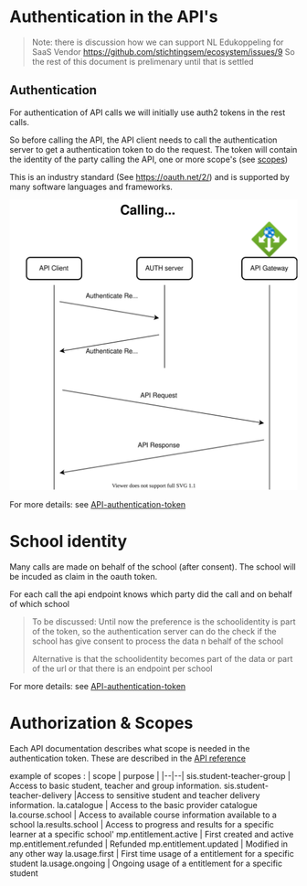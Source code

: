 # Authentication in the API's
> Note: there is discussion how we can support NL Edukoppeling for SaaS Vendor https://github.com/stichtingsem/ecosystem/issues/9
> So the rest of this document is prelimenary until that is settled

## Authentication
For authentication of API calls we will initially use auth2 tokens in the rest calls.

So before calling the API, the API client needs to call the authentication server to get a authentication token to do the request. The token will contain the identity of the party calling the API, one or more scope's (see [scopes](##authorization-&-Scope)) 

This is an industry standard (See https://oauth.net/2/) and is supported by many software languages and frameworks.


![architecture](diagrams/API-Flows.drawio.svg)

For more details: see [API-authentication-token](API-authentication-token.md)


# School identity
Many calls are made on behalf of the school (after consent). The school will be incuded as claim in the oauth token.

For each call the api endpoint knows which party did the call and on behalf of which school


> To be discussed: Until now the preference is the schoolidentity is part of the token, so the authentication server can do the check if the school has give consent to process the data n behalf of the school
> 
> Alternative is that the schoolidentity becomes part of the data or part of the url or that there is an endpoint per school

For more details: see [API-authentication-token](API-authentication-token.md)



# Authorization & Scopes
Each API documentation describes what scope is needed in the authentication token. These are described in the [API reference](//reference/README.md)

example of scopes : 
| scope | purpose |
|--|--|
sis.student-teacher-group | Access to basic student, teacher and group information.
sis.student-teacher-delivery |Access to sensitive student and teacher delivery information.
la.catalogue | Access to the basic provider catalogue
la.course.school | Access to available course information available to a school
la.results.school | Access to progress and results for a specific learner at a specific school'
mp.entitlement.active | First created and active
mp.entitlement.refunded | Refunded
mp.entitlement.updated | Modified in any other way
la.usage.first | First time usage of a entitlement for a specific student
la.usage.ongoing | Ongoing  usage of a entitlement for a specific student



